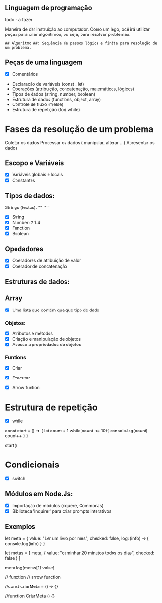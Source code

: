 ## Linguagem de programação

todo - a fazer

Maneira de dar instruição ao computador.
Como um lego, ocê irá utilizar peças para criar algoritimos, ou seja, para resolver problemas.

    ## Algoritmo ##: Sequência de passos lógica e finita para resolução de um problema.


## Peças de uma linguagem

- [x] Comentários
- Declaração de variáveis (const , let)
- Operações (atribuição, concatenação, matemáticos, lógicos)
- Tipos de dados (string, number, boolean)
- Estrutura de dados (functions, object, array)
- Controle de fluxo (if/else)
- Estrutura de repetição (for/ while)

# Fases da resolução de um problema

Coletar os dados
Processar os dados ( manipular, alterar ...)
Apresentar os dados

## Escopo e Variáveis

- [x] Variáveis globais e locais
- [x] Constantes

## Tipos de dados:

Strings (textos): "" '' ``
- [x] String
- [x] Number: 2 1.4
- [x] Function
- [x] Boolean

## Opedadores

- [x] Operadores de atribuição de valor
- [x] Operador de concatenação

## Estruturas de dados:

## Array

- [x] Uma lista que contém qualque tipo de dado

### Objetos:

- [x] Atributos e métodos
- [x] Criação e manipulação de objetos
- [x] Acesso a propriedades de objetos

### Funtions

- [x] Criar
- [x] Executar
- [x] Arrow funtion



# Estrutura de repetição

- [x] while

const start = () => {
    let count = 1
    while(count <= 10){
        console.log(count)
        count++
    }
}

start()


# Condicionais

- [x] switch


## Módulos em Node.Js:

- [x] Importação de módulos (riquere, CommonJs)
- [x] Biblioteca 'inquirer' para criar prompts interativos

## Exemplos



let meta = {
    value: "Ler um livro por mes",
    checked: false,
    log: (info) => {
        console.log(info)
    }
}

let metas = [
    meta,
    {
        value: "caminhar 20 minutos todos os dias",
        checked: false
    }
]

meta.log(metas[1].value)

// function // arrow function

//const criarMeta = () => {}

//function CriarMeta () {}